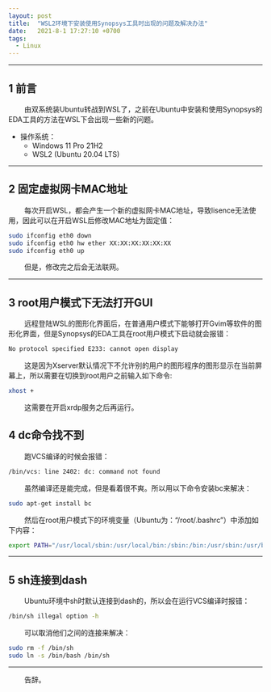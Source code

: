 ```yaml
---
layout: post
title:  "WSL2环境下安装使用Synopsys工具时出现的问题及解决办法"
date:   2021-8-1 17:27:10 +0700
tags:
  - Linux
---
```



----

## 1 前言

&#160; &#160; &#160; &#160; 由双系统装Ubuntu转战到WSL了，之前在Ubuntu中安装和使用Synopsys的EDA工具的方法在WSL下会出现一些新的问题。

* 操作系统：
	* Windows 11 Pro 21H2
	* WSL2 (Ubuntu 20.04 LTS)

----


## 2 固定虚拟网卡MAC地址

&#160; &#160; &#160; &#160; 每次开启WSL，都会产生一个新的虚拟网卡MAC地址，导致lisence无法使用，因此可以在开启WSL后修改MAC地址为固定值：

```sh
sudo ifconfig eth0 down
sudo ifconfig eth0 hw ether XX:XX:XX:XX:XX:XX
sudo ifconfig eth0 up
```

&#160; &#160; &#160; &#160; 但是，修改完之后会无法联网。



----

## 3 root用户模式下无法打开GUI


&#160; &#160; &#160; &#160; 远程登陆WSL的图形化界面后，在普通用户模式下能够打开Gvim等软件的图形化界面，但是Synopsys的EDA工具在root用户模式下启动就会报错：

```sh
No protocol specified E233: cannot open display
```

&#160; &#160; &#160; &#160; 这是因为Xserver默认情况下不允许别的用户的图形程序的图形显示在当前屏幕上，所以需要在切换到root用户之前输入如下命令:

```sh
xhost +
```

&#160; &#160; &#160; &#160; 这需要在开启xrdp服务之后再运行。

## 4 dc命令找不到

&#160; &#160; &#160; &#160; 跑VCS编译的时候会报错：

```sh
/bin/vcs: line 2402: dc: command not found
```

&#160; &#160; &#160; &#160; 虽然编译还是能完成，但是看着很不爽。所以用以下命令安装bc来解决：

```sh
sudo apt-get install bc
```

&#160; &#160; &#160; &#160; 然后在root用户模式下的环境变量（Ubuntu为：“/root/.bashrc”）中添加如下内容：

```sh
export PATH="/usr/local/sbin:/usr/local/bin:/sbin:/bin:/usr/sbin:/usr/bin:/root/bin:"$PATH
```

----

## 5 sh连接到dash


&#160; &#160; &#160; &#160; Ubuntu环境中sh时默认连接到dash的，所以会在运行VCS编译时报错：

```sh
/bin/sh illegal option -h
```

&#160; &#160; &#160; &#160; 可以取消他们之间的连接来解决：

```sh
sudo rm -f /bin/sh
sudo ln -s /bin/bash /bin/sh
```



----
&#160; &#160; &#160; &#160; 告辞。